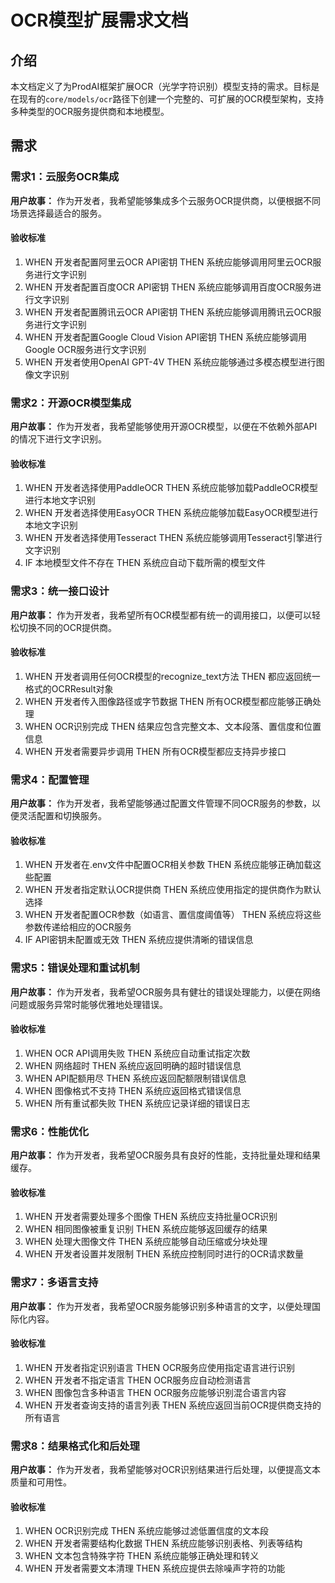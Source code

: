 # OCR模型扩展需求文档

## 介绍

本文档定义了为ProdAI框架扩展OCR（光学字符识别）模型支持的需求。目标是在现有的`core/models/ocr`路径下创建一个完整的、可扩展的OCR模型架构，支持多种类型的OCR服务提供商和本地模型。

## 需求

### 需求1：云服务OCR集成

**用户故事：** 作为开发者，我希望能够集成多个云服务OCR提供商，以便根据不同场景选择最适合的服务。

#### 验收标准

1. WHEN 开发者配置阿里云OCR API密钥 THEN 系统应能够调用阿里云OCR服务进行文字识别
2. WHEN 开发者配置百度OCR API密钥 THEN 系统应能够调用百度OCR服务进行文字识别  
3. WHEN 开发者配置腾讯云OCR API密钥 THEN 系统应能够调用腾讯云OCR服务进行文字识别
4. WHEN 开发者配置Google Cloud Vision API密钥 THEN 系统应能够调用Google OCR服务进行文字识别
5. WHEN 开发者使用OpenAI GPT-4V THEN 系统应能够通过多模态模型进行图像文字识别

### 需求2：开源OCR模型集成

**用户故事：** 作为开发者，我希望能够使用开源OCR模型，以便在不依赖外部API的情况下进行文字识别。

#### 验收标准

1. WHEN 开发者选择使用PaddleOCR THEN 系统应能够加载PaddleOCR模型进行本地文字识别
2. WHEN 开发者选择使用EasyOCR THEN 系统应能够加载EasyOCR模型进行本地文字识别
3. WHEN 开发者选择使用Tesseract THEN 系统应能够调用Tesseract引擎进行文字识别
4. IF 本地模型文件不存在 THEN 系统应自动下载所需的模型文件

### 需求3：统一接口设计

**用户故事：** 作为开发者，我希望所有OCR模型都有统一的调用接口，以便可以轻松切换不同的OCR提供商。

#### 验收标准

1. WHEN 开发者调用任何OCR模型的recognize_text方法 THEN 都应返回统一格式的OCRResult对象
2. WHEN 开发者传入图像路径或字节数据 THEN 所有OCR模型都应能够正确处理
3. WHEN OCR识别完成 THEN 结果应包含完整文本、文本段落、置信度和位置信息
4. WHEN 开发者需要异步调用 THEN 所有OCR模型都应支持异步接口

### 需求4：配置管理

**用户故事：** 作为开发者，我希望能够通过配置文件管理不同OCR服务的参数，以便灵活配置和切换服务。

#### 验收标准

1. WHEN 开发者在.env文件中配置OCR相关参数 THEN 系统应能够正确加载这些配置
2. WHEN 开发者指定默认OCR提供商 THEN 系统应使用指定的提供商作为默认选择
3. WHEN 开发者配置OCR参数（如语言、置信度阈值等） THEN 系统应将这些参数传递给相应的OCR服务
4. IF API密钥未配置或无效 THEN 系统应提供清晰的错误信息

### 需求5：错误处理和重试机制

**用户故事：** 作为开发者，我希望OCR服务具有健壮的错误处理能力，以便在网络问题或服务异常时能够优雅地处理错误。

#### 验收标准

1. WHEN OCR API调用失败 THEN 系统应自动重试指定次数
2. WHEN 网络超时 THEN 系统应返回明确的超时错误信息
3. WHEN API配额用尽 THEN 系统应返回配额限制错误信息
4. WHEN 图像格式不支持 THEN 系统应返回格式错误信息
5. WHEN 所有重试都失败 THEN 系统应记录详细的错误日志

### 需求6：性能优化

**用户故事：** 作为开发者，我希望OCR服务具有良好的性能，支持批量处理和结果缓存。

#### 验收标准

1. WHEN 开发者需要处理多个图像 THEN 系统应支持批量OCR识别
2. WHEN 相同图像被重复识别 THEN 系统应能够返回缓存的结果
3. WHEN 处理大图像文件 THEN 系统应能够自动压缩或分块处理
4. WHEN 开发者设置并发限制 THEN 系统应控制同时进行的OCR请求数量

### 需求7：多语言支持

**用户故事：** 作为开发者，我希望OCR服务能够识别多种语言的文字，以便处理国际化内容。

#### 验收标准

1. WHEN 开发者指定识别语言 THEN OCR服务应使用指定语言进行识别
2. WHEN 开发者不指定语言 THEN OCR服务应自动检测语言
3. WHEN 图像包含多种语言 THEN OCR服务应能够识别混合语言内容
4. WHEN 开发者查询支持的语言列表 THEN 系统应返回当前OCR提供商支持的所有语言

### 需求8：结果格式化和后处理

**用户故事：** 作为开发者，我希望能够对OCR识别结果进行后处理，以便提高文本质量和可用性。

#### 验收标准

1. WHEN OCR识别完成 THEN 系统应能够过滤低置信度的文本段
2. WHEN 开发者需要结构化数据 THEN 系统应能够识别表格、列表等结构
3. WHEN 文本包含特殊字符 THEN 系统应能够正确处理和转义
4. WHEN 开发者需要文本清理 THEN 系统应提供去除噪声字符的功能